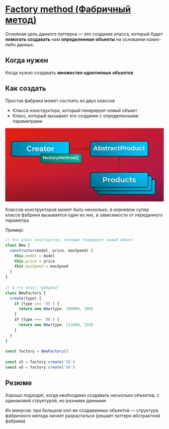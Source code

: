 # [Factory method (Фабричный метод)](https://www.youtube.com/watch?v=wmla1hxxvQI&list=PLNkWIWHIRwMGzgvuPRFkDrpAygvdKJIE4&index=4&ab_channel=webDev)

Основная цель данного паттерна — это создание класса, который будет **помогать создавать** нам **определенные
объекты** на основании каких-либо данных.

## Когда нужен

Когда нужно создавать **множество однотипных объектов**

## Как создать

Простая фабрика может состоять из двух классов

- Класса-конструктора, который генерирует новый объект
- Класс, который вызывает это создание с определенными параметрами

![1. Factory method](./img/1.%20Factory%20method.png)

Классов конструкторов может быть несколько, в корневом супер классе фабрики вызывается один из них, в зависимости
от переданного параметра

Пример:

```js
// Это класс конструктор, который генерирует новый объект
class Bmw {
  constructor(model, price, maxSpeed) {
    this.model = model
    this.price = price
    this.maxSpeed = maxSpeed
  }
}

// А это класс "фабрика"
class BmwFactory {
  create(type) {
    if (type === 'X5') {
      return new Bmw(type, 108000, 300)
    }
    if (type === 'X6') {
      return new Bmw(type, 111000, 320)
    }
  }
}

const factory = BmwFactory()

const x5 = factory.create('X5')
const x6 = factory.create('X6')
```

## Резюме

Хорошо подходит, когда необходимо создавать несколько объектов, с одинаковой структурой, но разными данными.

Из минусов: при большом кол-ве создаваемых объектов — структура фабричного метода начнет разрастаться 
(решает паттерн абстрактной фабрики)
